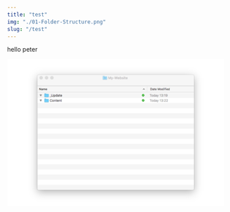 ```yaml
---
title: "test"
img: "./01-Folder-Structure.png"
slug: "/test"
---
```

hello peter

![Folder Example](./01-Folder-Structure.png)
